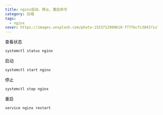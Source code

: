 ```yaml
---
title: nginx启动、停止、重启命令
category: 后端
tags:
  - nginx
cover: https://images.unsplash.com/photo-1523712999610-f77fbcfc3843?ixlib=rb-1.2.1&auto=format&fit=crop&w=1350&q=80
---
```


查看状态

```bash
systemctl status nginx
```

启动

```bash
systemctl start nginx
```

停止

```bash
systemctl stop nginx
```

重启

```bash
service nginx restart
```
